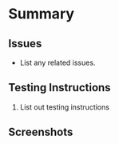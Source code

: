 # Summary

<!-- Brief Description of what this PR does. -->

## Issues

* List any related issues.

## Testing Instructions

1. List out testing instructions

## Screenshots

<!-- Optional -->
